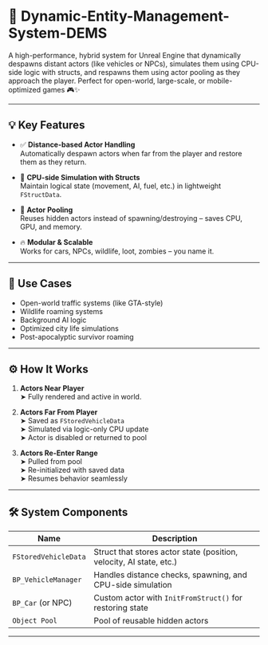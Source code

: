 # 🚗 Dynamic-Entity-Management-System-DEMS

A high-performance, hybrid system for Unreal Engine that dynamically despawns distant actors (like vehicles or NPCs), simulates them using CPU-side logic with structs, and respawns them using actor pooling as they approach the player. Perfect for open-world, large-scale, or mobile-optimized games 🎮✨

---

## 💡 Key Features

- ✅ **Distance-based Actor Handling**  
  Automatically despawn actors when far from the player and restore them as they return.

- 🧠 **CPU-side Simulation with Structs**  
  Maintain logical state (movement, AI, fuel, etc.) in lightweight `FStructData`.

- 🔁 **Actor Pooling**  
  Reuses hidden actors instead of spawning/destroying – saves CPU, GPU, and memory.

- 🔥 **Modular & Scalable**  
  Works for cars, NPCs, wildlife, loot, zombies – you name it.

---

## 🧪 Use Cases

- Open-world traffic systems (like GTA-style)
- Wildlife roaming systems
- Background AI logic
- Optimized city life simulations
- Post-apocalyptic survivor roaming

---

## ⚙️ How It Works

1. **Actors Near Player**  
   ➤ Fully rendered and active in world.

2. **Actors Far From Player**  
   ➤ Saved as `FStoredVehicleData`  
   ➤ Simulated via logic-only CPU update  
   ➤ Actor is disabled or returned to pool

3. **Actors Re-Enter Range**  
   ➤ Pulled from pool  
   ➤ Re-initialized with saved data  
   ➤ Resumes behavior seamlessly

---

## 🛠️ System Components

| Name | Description |
|------|-------------|
| `FStoredVehicleData` | Struct that stores actor state (position, velocity, AI state, etc.) |
| `BP_VehicleManager` | Handles distance checks, spawning, and CPU-side simulation |
| `BP_Car` (or NPC) | Custom actor with `InitFromStruct()` for restoring state |
| `Object Pool` | Pool of reusable hidden actors |

---

